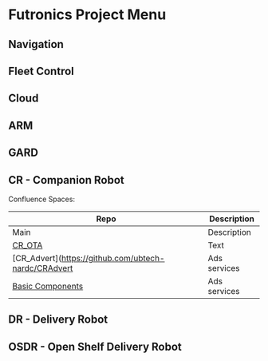# Futronics Project Menu

## Navigation


## Fleet Control


## Cloud



## ARM




## GARD




## CR - Companion Robot

Confluence Spaces: 

| Repo | Description | 
| ----------- | ----------- | 
| Main | Description | 
| [CR_OTA](https://github.com/ubtech-nardc/CR_OTA) | Text | 
| [CR_Advert](https://github.com/ubtech-nardc/CRAdvert | Ads services | 
| [Basic Components](https://github.com/ubtech-nardc/BasicComponents) | Ads services | 


## DR - Delivery Robot



## OSDR - Open Shelf Delivery Robot
